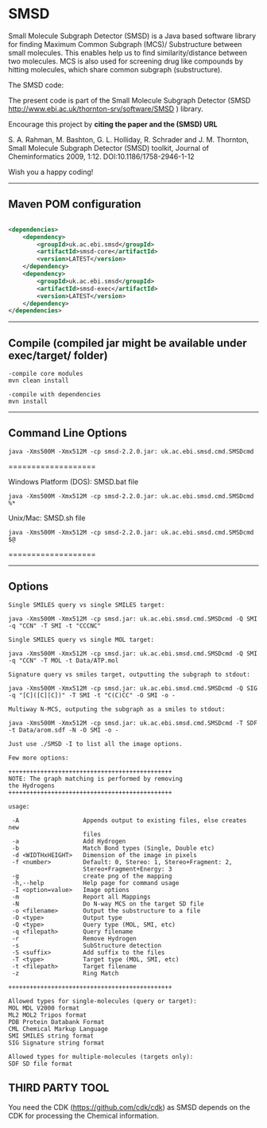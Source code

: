 # SMSD
Small Molecule Subgraph Detector (SMSD) is a Java based software library for finding Maximum Common Subgraph (MCS)/ Substructure between small molecules.
This enables help us to find similarity/distance between two molecules. MCS is also used for screening drug like compounds by hitting molecules, which share common subgraph (substructure).


The SMSD code:

The present code is part of the Small Molecule Subgraph Detector 
(SMSD http://www.ebi.ac.uk/thornton-srv/software/SMSD ) library.

Encourage this project by <b>citing the paper and the (SMSD) URL</b> 

S. A. Rahman, M. Bashton, G. L. Holliday, R. Schrader and J. M. Thornton, Small Molecule Subgraph Detector (SMSD) toolkit, Journal of Cheminformatics 2009, 1:12. DOI:10.1186/1758-2946-1-12

Wish you a happy coding!

-----------------------
Maven POM configuration
-----------------------

```xml

<dependencies>
    <dependency>
        <groupId>uk.ac.ebi.smsd</groupId>
        <artifactId>smsd-core</artifactId>
        <version>LATEST</version>
    </dependency>
    <dependency>
        <groupId>uk.ac.ebi.smsd</groupId>
        <artifactId>smsd-exec</artifactId>
        <version>LATEST</version>
    </dependency>
</dependencies>
```
--------------------
Compile (compiled jar might be available under exec/target/ folder)
--------------------
```
-compile core modules
mvn clean install

-compile with dependencies
mvn install
```

--------------------
Command Line Options
--------------------
```
java -Xms500M -Xmx512M -cp smsd-2.2.0.jar: uk.ac.ebi.smsd.cmd.SMSDcmd
```
===================

Windows Platform (DOS): SMSD.bat file
```
java -Xms500M -Xmx512M -cp smsd-2.2.0.jar: uk.ac.ebi.smsd.cmd.SMSDcmd %*
```

Unix/Mac: SMSD.sh file
```
java -Xms500M -Xmx512M -cp smsd-2.2.0.jar: uk.ac.ebi.smsd.cmd.SMSDcmd $@
```
===================

--------------------
Options
--------------------

```
Single SMILES query vs single SMILES target:

java -Xms500M -Xmx512M -cp smsd.jar: uk.ac.ebi.smsd.cmd.SMSDcmd -Q SMI -q "CCN" -T SMI -t "CCCNC"

Single SMILES query vs single MOL target:

java -Xms500M -Xmx512M -cp smsd.jar: uk.ac.ebi.smsd.cmd.SMSDcmd -Q SMI -q "CCN" -T MOL -t Data/ATP.mol

Signature query vs smiles target, outputting the subgraph to stdout:

java -Xms500M -Xmx512M -cp smsd.jar: uk.ac.ebi.smsd.cmd.SMSDcmd -Q SIG -q "[C]([C][C])" -T SMI -t "C(C)CC" -O SMI -o -

Multiway N-MCS, outputing the subgraph as a smiles to stdout:

java -Xms500M -Xmx512M -cp smsd.jar: uk.ac.ebi.smsd.cmd.SMSDcmd -T SDF -t Data/arom.sdf -N -O SMI -o -

Just use ./SMSD -I to list all the image options.

Few more options:

++++++++++++++++++++++++++++++++++++++++++++++
NOTE: The graph matching is performed by removing
the Hydrogens
++++++++++++++++++++++++++++++++++++++++++++++

usage:
       
 -A                  Appends output to existing files, else creates new
                     files
 -a                  Add Hydrogen
 -b                  Match Bond types (Single, Double etc)
 -d <WIDTHxHEIGHT>   Dimension of the image in pixels
 -f <number>         Default: 0, Stereo: 1, Stereo+Fragment: 2,
                     Stereo+Fragment+Energy: 3
 -g                  create png of the mapping
 -h,--help           Help page for command usage
 -I <option=value>   Image options
 -m                  Report all Mappings
 -N                  Do N-way MCS on the target SD file
 -o <filename>       Output the substructure to a file
 -O <type>           Output type
 -Q <type>           Query type (MOL, SMI, etc)
 -q <filepath>       Query filename
 -r                  Remove Hydrogen
 -s                  SubStructure detection
 -S <suffix>         Add suffix to the files
 -T <type>           Target type (MOL, SMI, etc)
 -t <filepath>       Target filename
 -z                  Ring Match

++++++++++++++++++++++++++++++++++++++++++++++

Allowed types for single-molecules (query or target):
MOL	MDL V2000 format
ML2	MOL2 Tripos format
PDB	Protein Databank Format
CML	Chemical Markup Language
SMI	SMILES string format
SIG	Signature string format

Allowed types for multiple-molecules (targets only):
SDF	SD file format
```

THIRD PARTY TOOL
---------------
You need the CDK (https://github.com/cdk/cdk) as SMSD depends on the CDK for processing the Chemical information.
